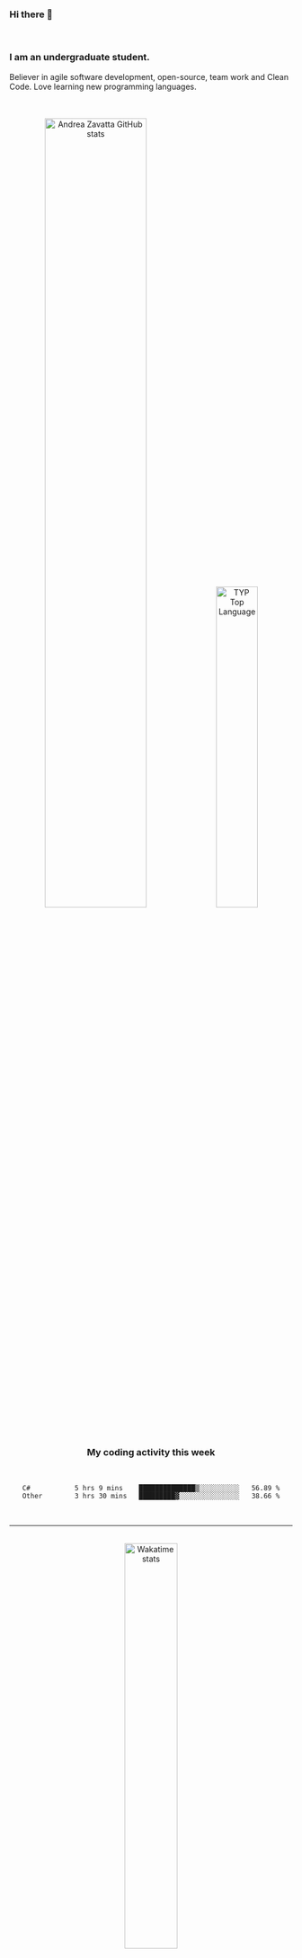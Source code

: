 ### Hi there 👋

<br />

### I am an undergraduate student. 
Believer in agile software development, open-source, team work and Clean Code.
Love learning new programming languages.

<br />
<br />

<div align="center">
<a href="http://www.github.com/AndreaZavatta"><img width="60%" src="https://github-readme-stats.vercel.app/api?username=AndreaZavatta&count_private=true&show_icons=true&theme=dark&hide_border=true" alt="Andrea Zavatta GitHub stats"/></a>
<a href="http://www.github.com/AndreaZavatta"><img alt="TYP Top Language" width="38.25%" src="https://github-readme-stats.vercel.app/api/top-langs/?username=AndreaZavatta&count_private=true&show_icons=true&layout=compact&theme=dark&langs_count=10&hide_border=true"/></a> 
<br/>
 
 ### My coding activity this week
 
 <br/>
 
 <!--START_SECTION:waka-->

```text
C#           5 hrs 9 mins    ██████████████▒░░░░░░░░░░   56.89 %
Other        3 hrs 30 mins   █████████▓░░░░░░░░░░░░░░░   38.66 %
```

<!--END_SECTION:waka-->
</div>

<br/>

***
<br/>
<div align="center">
 <a href="http://www.github.com/AndreaZavatta"><img alt="Wakatime stats" width="43%" src="https://github-readme-stats.vercel.app/api/wakatime?username=AndreaZavatta&layout=compact&theme=dark&langs_count=13"/></a>  
 </div>
 <br/>

***

<br/>

### Project
Completed:
  <p align="left">
      <a href="https://github.com/AndreaZavatta/OOP21-Chess">
          <img src="https://denvercoder1-github-readme-stats.vercel.app/api/pin/?username=AndreaZavatta&repo=OOP21-Chess&theme=dark" alt="OOP21-Chess" width="45%"></a>
      <a href="https://github.com/AndreaZavatta/ChessTournament">
        <img src="https://denvercoder1-github-readme-stats.vercel.app/api/pin/?username=AndreaZavatta&repo=ChessTournament&theme=dark" alt="ChessTournament"                    width="45%"></a>
      <a href="https://github.com/AndreaZavatta/UDP-file-transfer">
          <img src="https://denvercoder1-github-readme-stats.vercel.app/api/pin/?username=AndreaZavatta&repo=UDP-file-transfer&theme=dark" alt="UDP-file-transfer"              width="30%"></a>
      <a href="https://github.com/AndreaZavatta/IOT-assignment-1">
          <img src="https://denvercoder1-github-readme-stats.vercel.app/api/pin/?username=AndreaZavatta&repo=Catch-the-led-pattern&theme=dark" alt="IOT-assignment-1"                width="30%"></a>
      <a href="https://github.com/AndreaZavatta/IOT-assignment-2">
          <img src="https://denvercoder1-github-readme-stats.vercel.app/api/pin/?username=AndreaZavatta&repo=Smart-bridge&theme=dark" alt="IOT-assignment-2"                width="30%"></a>
  </p>
  
In Progress:
  <p>
      <a href="https://github.com/giacomosirri/progettoWeb">
          <img src="https://denvercoder1-github-readme-stats.vercel.app/api/pin/?username=giacomosirri&repo=progettoWeb&theme=dark" alt="progettoWeb"                width="30%"></a>
 
 <a href="https://github.com/szavatta/BlackJack">
          <img src="https://denvercoder1-github-readme-stats.vercel.app/api/pin/?username=szavatta&repo=BlackJack&theme=dark" alt="progettoWeb"                width="30%"></a>
  </p>

<br/>

***

<br/>

#### BIO

- 🏢 I'm currently graduating at **Unibo**
- ⚙️ I use daily: `.php`, `.js`, `.html`, `.css`, `.java`, `.sql`
- 🌍 I'm mostly active within the **Java Community**
- 🌱 Learning all about **Open Source**
- 📫 Reach me: zavattaandrea@gmail.com
- ⚡️ Fun fact: football player - in my free time i play chess
